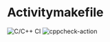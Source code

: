 # Activitymakefile
![C/C++ CI](https://github.com/99002781/Activitymakefile/workflows/C/C++%20CI/badge.svg)
![cppcheck-action](https://github.com/99002781/Activitymakefile/workflows/cppcheck-action/badge.svg)
